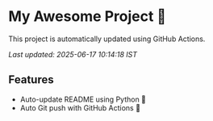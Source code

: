 # My Awesome Project 🚀

This project is automatically updated using GitHub Actions.

_Last updated: 2025-06-17 10:14:18 IST_

## Features
- Auto-update README using Python 🐍
- Auto Git push with GitHub Actions 🤖
